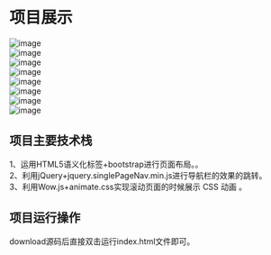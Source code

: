 # 项目展示
 ![image](https://github.com/ccj-mlp/project-one/blob/master/README-IMAGES/01.png) <br /> 
  ![image](https://github.com/ccj-mlp/project-one/blob/master/README-IMAGES/02.png) <br /> 
    ![image](https://github.com/ccj-mlp/project-one/blob/master/README-IMAGES/03.png) <br /> 
     ![image](https://github.com/ccj-mlp/project-one/blob/master/README-IMAGES/04.png) <br /> 
      ![image](https://github.com/ccj-mlp/project-one/blob/master/README-IMAGES/05.png) <br /> 
       ![image](https://github.com/ccj-mlp/project-one/blob/master/README-IMAGES/06.png) <br /> 
        ![image](https://github.com/ccj-mlp/project-one/blob/master/README-IMAGES/07.png)  
         ![image](https://github.com/ccj-mlp/project-one/blob/master/README-IMAGES/08.png) <br /> 


## 项目主要技术栈

1、运用HTML5语义化标签+bootstrap进行页面布局。。 <br /> 
2、利用jQuery+jquery.singlePageNav.min.js进行导航栏的效果的跳转。 <br /> 
3、利用Wow.js+animate.css实现滚动页面的时候展示 CSS 动画 。 <br /> 

## 项目运行操作
download源码后直接双击运行index.html文件即可。 <br /> 


